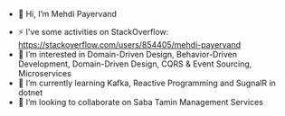 - 👋 Hi, I’m Mehdi Payervand
<!--- - 👨‍💻 You can view my LinkedIn: https://www.linkedin.com/in/mehdipayervand/
- 💻 You can follow me on twitter using https://twitter.com/mehdipayervand/--->
- ⚡ I've some activities on StackOverflow: https://stackoverflow.com/users/854405/mehdi-payervand
- 👀 I’m interested in Domain-Driven Design, Behavior-Driven Development, Domain-Driven Design, CQRS & Event Sourcing, Microservices
- 🌱 I’m currently learning Kafka, Reactive Programming and SugnalR in dotnet
- 💞️ I’m looking to collaborate on Saba Tamin Management Services
<!--- - 📫 How to reach me https://www.linkedin.com/in/mehdipayervand/ mehdipayervand/mehdipayervand is a ✨ special ✨ repository because its `README.md` (this file) appears on your GitHub profile.You can click the Preview link to take a look at your changes.--->

